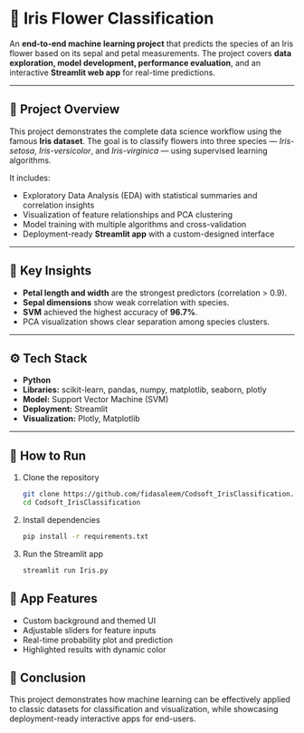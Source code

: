 # 🌸 Iris Flower Classification  

An **end-to-end machine learning project** that predicts the species of an Iris flower based on its sepal and petal measurements. The project covers **data exploration, model development, performance evaluation**, and an interactive **Streamlit web app** for real-time predictions.

---

## 📘 Project Overview  

This project demonstrates the complete data science workflow using the famous **Iris dataset**. The goal is to classify flowers into three species — *Iris-setosa*, *Iris-versicolor*, and *Iris-virginica* — using supervised learning algorithms.  

It includes:
- Exploratory Data Analysis (EDA) with statistical summaries and correlation insights  
- Visualization of feature relationships and PCA clustering  
- Model training with multiple algorithms and cross-validation  
- Deployment-ready **Streamlit app** with a custom-designed interface  

---

## 🧠 Key Insights  

- **Petal length and width** are the strongest predictors (correlation > 0.9).  
- **Sepal dimensions** show weak correlation with species.  
- **SVM** achieved the highest accuracy of **96.7%**.  
- PCA visualization shows clear separation among species clusters.  

---

## ⚙️ Tech Stack  

- **Python**  
- **Libraries:** scikit-learn, pandas, numpy, matplotlib, seaborn, plotly  
- **Model:** Support Vector Machine (SVM)  
- **Deployment:** Streamlit  
- **Visualization:** Plotly, Matplotlib  

---

## 🚀 How to Run  

1. Clone the repository  
   ```bash
   git clone https://github.com/fidasaleem/Codsoft_IrisClassification.git
   cd Codsoft_IrisClassification

  2. Install dependencies
     ```bash
     pip install -r requirements.txt

  3. Run the Streamlit app
     ```bash
     streamlit run Iris.py

## 🎨 App Features

- Custom background and themed UI
- Adjustable sliders for feature inputs
- Real-time probability plot and prediction
- Highlighted results with dynamic color

## 🏁 Conclusion

This project demonstrates how machine learning can be effectively applied to classic datasets for classification and visualization, while showcasing deployment-ready interactive apps for end-users.
